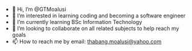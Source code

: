 - 👋 Hi, I’m @GTMoalusi
- 👀 I’m interested in learning coding and becoming a software engineer
- 🌱 I’m currently learning BSc Information Technology
- 💞️ I’m looking to collaborate on all related subjects to help reach my goals
- 📫 How to reach me by email: thabang.moalusi@yahoo.com

<!---
GTMoalusi/GTMoalusi is a ✨ special ✨ repository because its `README.md` (this file) appears on your GitHub profile.
You can click the Preview link to take a look at your changes.
--->
